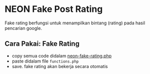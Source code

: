 # NEON Fake Post Rating

Fake rating berfungsi untuk menampilkan bintang (rating) pada hasil pencarian google.

## Cara Pakai: Fake Rating
- copy semua code didalam [neon-fake-rating.php](neon-fake-rating.php)
- paste didalam file ``functions.php``
- save. fake rating akan bekerja secara otomatis
